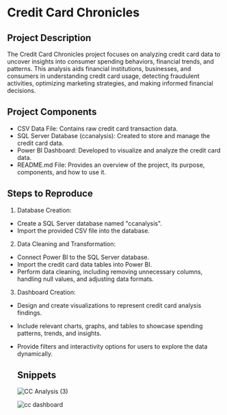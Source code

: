 # Credit Card Chronicles

## Project Description
The Credit Card Chronicles project focuses on analyzing credit card data to uncover insights into consumer spending behaviors, financial trends, and patterns. This analysis aids financial institutions, businesses, and consumers in understanding credit card usage, detecting fraudulent activities, optimizing marketing strategies, and making informed financial decisions.

## Project Components
- CSV Data File: Contains raw credit card transaction data.
- SQL Server Database (ccanalysis): Created to store and manage the credit card data.
- Power BI Dashboard: Developed to visualize and analyze the credit card data.
- README.md File: Provides an overview of the project, its purpose, components, and how to use it.

## Steps to Reproduce
1. Database Creation:
- Create a SQL Server database named "ccanalysis".
- Import the provided CSV file into the database.


2. Data Cleaning and Transformation:
- Connect Power BI to the SQL Server database.
- Import the credit card data tables into Power BI.
- Perform data cleaning, including removing unnecessary columns, handling null values, and adjusting data formats.


3. Dashboard Creation:
- Design and create visualizations to represent credit card analysis findings.
- Include relevant charts, graphs, and tables to showcase spending patterns, trends, and insights.
- Provide filters and interactivity options for users to explore the data dynamically.

  ## Snippets
  ![CC Analysis (3)](https://github.com/aaddii0911/ccanalysis/assets/154340466/a88d984a-d8ce-4b70-a398-e56973873db1)

  ![cc dashboard](https://github.com/aaddii0911/ccanalysis/assets/154340466/e55dbf4f-3d24-45ae-bd40-ffe1d2b23718)
